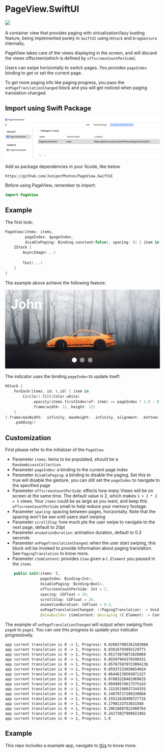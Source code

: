 # PageView.SwiftUI

![](./Doc/hero-image.gif)

A container view that provides paging  with virtualization/lazy loading feature, being implemented purely in `SwiftUI` using `HStack` and `DragGesture` internally. 

PageView takes care of the views displaying in the screen, and will discard the views offscreen(which is defined by ``offscreenCountPerSide``).

Users can swipe horizontally to switch pages. You provides ``pageIndex`` binding to get or set the current page.

To get more paging info like paging progress, you pass the ``onPageTranslationChanged`` block and you will get noticed when paging translation changed.

## Import using Swift Package

![](./Doc/xcode-setup.jpg)

Add as package dependencies in your Xcode, like below.

```
https://github.com/JuniperPhoton/PageView.SwiftUI
```

Before using PageView, remember to import: 

```swift
import PageView
```

## Example

The first look:

```swift
PageView(items: items,
         pageIndex: $pageIndex,
         disablePaging: Binding.constant(false), spacing: 8) { item in
    ZStack {
        AsyncImage(...)
        
        Text(...)
    }
}
```

The example above achieve the following feature:

![](./Doc/preview-banner.jpg)

The indicator uses the binding `pageIndex` to update itself:

```swift
HStack {
    ForEach(items, id: \.id) { item in
        Circle().fill(Color.white)
            .opacity(items.firstIndex(of: item) == pageIndex ? 1.0 : 0.5)
            .frame(width: 12, height: 12)
    }
}.frame(maxWidth: .infinity, maxHeight: .infinity, alignment: .bottom)
    .padding()
```

## Customization 

First please refer to the initializer of the ``PageView``.

- Parameter `items`: items to be populated, should be a ``RandomAccessCollection``
- Parameter `pageIndex`: a binding to the current page index
- Parameter `disablePaging`: a binding to disable the paging. Set this to true will disable the gesture, you can still set the ``pageIndex`` to navigate to the specified page
- Parameter `offscreenCountPerSide`: effects how many Views will be on screen at the same time. The default value is 2, which makes ``1 + 2 * 2 = 5`` views. Your ``items`` could be as large as you want, and keep this ``offscreenCountPerSide`` small to help reduce your memory footage.
- Parameter `spacing`: spacing between pages, horizontally. Note that the spacing won't be see until users start swiping
- Parameter `scrollSlop`: how much pts the user swipe to navigate to the next page, default to 20pt
- Parameter `animationDuration`: animation duration, default to 0.3 seconds
- Parameter `onPageTranslationChanged`: when the user start swiping, this block will be invoked to provide information about paging translation. See ``PagingTranslation`` to know more.
- Parameter `itemContent`: provides ``View`` given a ``C.Element`` you passed in the ``items``

```swift
    public init(items: C,
                pageIndex: Binding<Int>,
                disablePaging: Binding<Bool>,
                offscreenCountPerSide: Int = 2,
                spacing: CGFloat = 20,
                scrollSlop: CGFloat = 20,
                animationDuration: CGFloat = 0.3,
                onPageTranslationChanged: ((PagingTranslation) -> Void)? = nil,
                @ViewBuilder itemContent: @escaping (C.Element) -> Content)
```

The example of `onPageTranslationChanged` will output when swiping from `page0` to `page1`. You can use this progress to update your indicator progressively.

```
app current translation is 0 -> 1, Progress: 0.028837985361502068
app current translation is 0 -> 1, Progress: 0.03816793893129771
app current translation is 0 -> 1, Progress: 0.05173874872028069
app current translation is 0 -> 1, Progress: 0.05597964376590331
app current translation is 0 -> 1, Progress: 0.057675970723004136
app current translation is 0 -> 1, Progress: 0.05937233650654024
app current translation is 0 -> 1, Progress: 0.06446139503071327
app current translation is 0 -> 1, Progress: 0.07803220481969625
app current translation is 0 -> 1, Progress: 0.09499574617575143
app current translation is 0 -> 1, Progress: 0.11535198027244355
app current translation is 0 -> 1, Progress: 0.14079727289330868
app current translation is 0 -> 1, Progress: 0.15521628498727735
app current translation is 0 -> 1, Progress: 0.1798133753031568
app current translation is 0 -> 1, Progress: 0.20610687022900764
app current translation is 0 -> 1, Progress: 0.24173027989821882
app current translation is 0 -> 1, Progress: 1.0
```

## Example

This repo includes a example app, navigate to [this](https://github.com/JuniperPhoton/PageView.SwiftUI/tree/main/PageViewSample) to know more.
